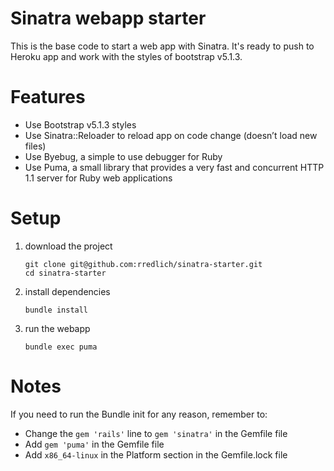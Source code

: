 # Sinatra webapp starter

This is the base code to start a web app with Sinatra. It's ready to push to Heroku app and work with the styles of bootstrap v5.1.3.

# Features
- Use Bootstrap v5.1.3 styles
- Use Sinatra::Reloader to reload app on code change (doesn’t load new files)
- Use Byebug, a simple to use debugger for Ruby
- Use Puma, a small library that provides a very fast and concurrent HTTP 1.1 server for Ruby web applications

# Setup
1. download the project
    ```
    git clone git@github.com:rredlich/sinatra-starter.git
    cd sinatra-starter
    ```

2. install dependencies
    ```
    bundle install
    ```

3. run the webapp
    ```
    bundle exec puma
    ```

# Notes
If you need to run the Bundle init for any reason, remember to:
- Change the `gem 'rails'` line to `gem 'sinatra'` in the Gemfile file
- Add `gem 'puma'` in the Gemfile file
- Add `x86_64-linux` in the Platform section in the Gemfile.lock file
